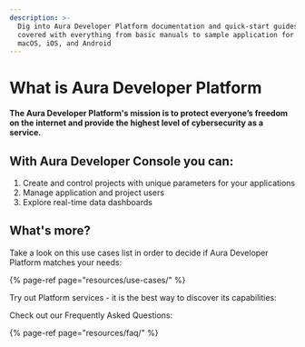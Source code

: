 ```yaml
---
description: >-
  Dig into Aura Developer Platform documentation and quick-start guides. You are
  covered with everything from basic manuals to sample application for Windows,
  macOS, iOS, and Android
---
```


# What is Aura Developer Platform

**The Aura Developer Platform's mission is to protect everyone’s freedom on the internet and provide the highest level of cybersecurity as a service.**

## With Aura Developer Console you can:

1. Create and control projects with unique parameters for your applications
2. Manage application and project users
3. Explore real-time data dashboards

## What's more?

Take a look on this use cases list in order to decide if Aura Developer Platform matches your needs:

{% page-ref page="resources/use-cases/" %}

Try out Platform services - it is the best way to discover its capabilities:

Check out our Frequently Asked Questions:

{% page-ref page="resources/faq/" %}

